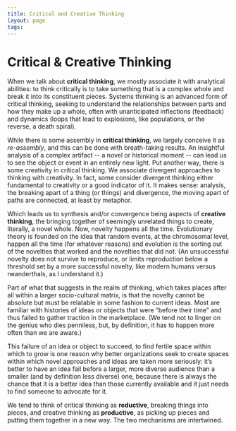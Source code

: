 ```yaml
---
title: Critical and Creative Thinking
layout: page
tags: 
---
```



# Critical & Creative Thinking

When we talk about **critical thinking**, we mostly associate it with analytical abilities: to think critically is to take something that is a complex whole and break it into its constituent pieces. Systems thinking is an advanced form of critical thinking, seeking to understand the relationships between parts and how they make up a whole, often with unanticipated inflections (feedback) and dynamics (loops that lead to explosions, like populations, or the reverse, a death spiral).

While there is some assembly in **critical thinking**, we largely conceive it as *re-assembly*, and this can be done with breath-taking results. An insightful analysis of a complex artifact -- a novel or historical moment -- can lead us to see the object or event in an entirely new light. Put another way, there is some creativity in critical thinking. We associate divergent approaches to thinking with creativity. In fact, some consider divergent thinking either fundamental to creativity or a good indicator of it. It makes sense: analysis, the breaking apart of a thing (or things) and divergence, the moving apart of paths are connected, at least by metaphor.

Which leads us to synthesis and/or convergence being aspects of **creative thinking**, the bringing together of seemingly unrelated things to create, literally, a novel whole. Now, novelty happens all the time. Evolutionary theory is founded on the idea that random events, at the chromosomal level, happen all the time (for whatever reasons) and evolution is the sorting out of the novelties that worked and the novelties that did not. (An unsuccessful novelty does not survive to reproduce, or limits reproduction below a threshold set by a more successful novelty, like modern humans versus neanderthals, as I understand it.)

Part of what that suggests in the realm of thinking, which takes places after all within a larger socio-cultural matrix, is that the novelty cannot be absolute but must be relatable in some fashion to current ideas. Most are familiar with histories of ideas or objects that were “before their time” and thus failed to gather traction in the marketplace. (We tend not to linger on the genius who dies penniless, but, by definition, it has to happen more often than we are aware.) 

This failure of an idea or object to succeed, to find fertile space within which to grow is one reason why better organizations seek to create spaces within which novel approaches and ideas are taken more seriously: it’s better to have an idea fail before a larger, more diverse audience than a smaller (and by definition less diverse) one, because there is always the chance that it is a better idea than those currently available and it just needs to find someone to advocate for it.

We tend to think of critical thinking as **reductive**, breaking things into pieces, and creative thinking as **productive**, as picking up pieces and putting them together in a new way. The two mechanisms are intertwined.